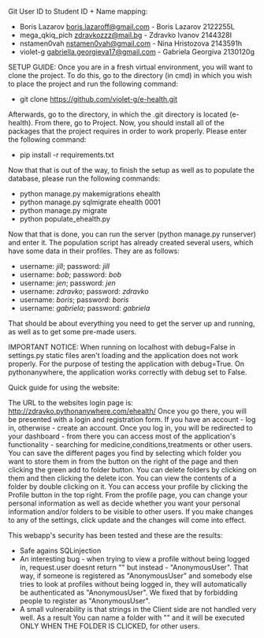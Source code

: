 Git User ID to Student ID + Name mapping:

- Boris Lazarov <boris.lazaroff@gmail.com>  - Boris Lazarov 2122255L
- mega_qkiq_pich <zdravkozzz@mail.bg> - Zdravko Ivanov  2144328I
- nstamen0vah <nstamen0vah@gmail.com> - Nina Hristozova 2143591h
- violet-g <gabriella.georgieva17@gmail.com> - Gabriela Georgiva 2130120g

SETUP GUIDE:
Once you are in a fresh virtual environment, you will want to clone the project. To do this, go to the directory (in cmd) in which you wish
to place the project and run the following command:

- git clone https://github.com/violet-g/e-health.git

Afterwards, go to the directory, in which the .git directory is located (e-health). From there, go to Project.
Now, you should install all of the packages that the project requires in order to work properly. Please enter the following command:

- pip install -r requirements.txt

Now that that is out of the way, to finish the setup as well as to populate the database, please run the following commands:

- python manage.py makemigrations ehealth
- python manage.py sqlmigrate ehealth 0001
- python manage.py migrate
- python populate_ehealth.py

Now that that is done, you can run the server (python manage.py runserver) and enter it.
The population script has already created several users, which have some data in their profiles. They are as follows:

- username: *jill*; password: *jill*
- username: *bob*; password: *bob*
- username: *jen*; password: *jen*
- username: *zdravko*; password: *zdravko*
- username: *boris*; password: *boris*
- username: *gabriela*; password: *gabriela*

That should be about everything you need to get the server up and running, as well as to get some pre-made users.

IMPORTANT NOTICE: When running on localhost with debug=False in settings.py static files aren't loading and the application does not work properly. For the purpose of testing the application with debug=True. On pythonanywhere, the application works correctly with debug set to False.

Quick guide for using the website:

The URL to the websites login page is: http://zdravko.pythonanywhere.com/ehealth/
Once you go there, you will be presented with a login and registration form. If you have an account - log in, otherwise - create an account. Once you log in, you will be redirected to your dashboard - from there you can access most of the application's functionality - searching for medicine,conditions,treatments or other users. You can save the different pages you find by selecting which folder you want to store them in from the button on the right of the page and then clicking the green add to folder button. You can delete folders by clicking on them and then clicking the delete icon. You can view the contents of a folder by double clicking on it. You can access your profile by clicking the Profile button in the top right. From the profile page, you can change your personal information as well as decide whether you want your personal information and/or folders to be visible to other users. If you make changes to any of the settings, click update and the changes will come into effect.

This webapp's security has been tested and these are the results:
- Safe agains SQLinjection
- An interesting bug - when trying to view a profile without being logged in, request.user
doesnt return "" but instead - "AnonymousUser". That way, if someone is registered as 
"AnonymousUser" and somebody else tries to look at profiles without being logged in, they
will automatically be authenticated as "AnonymousUser". We fixed that by forbidding people to
register as "AnonymousUser".
- A small vulnerability is that strings in the Client side are not handled very well. As a result
You can name a folder with "<script> your malicious script </script>" and it will be
executed ONLY WHEN THE FOLDER IS CLICKED, for other users. 
